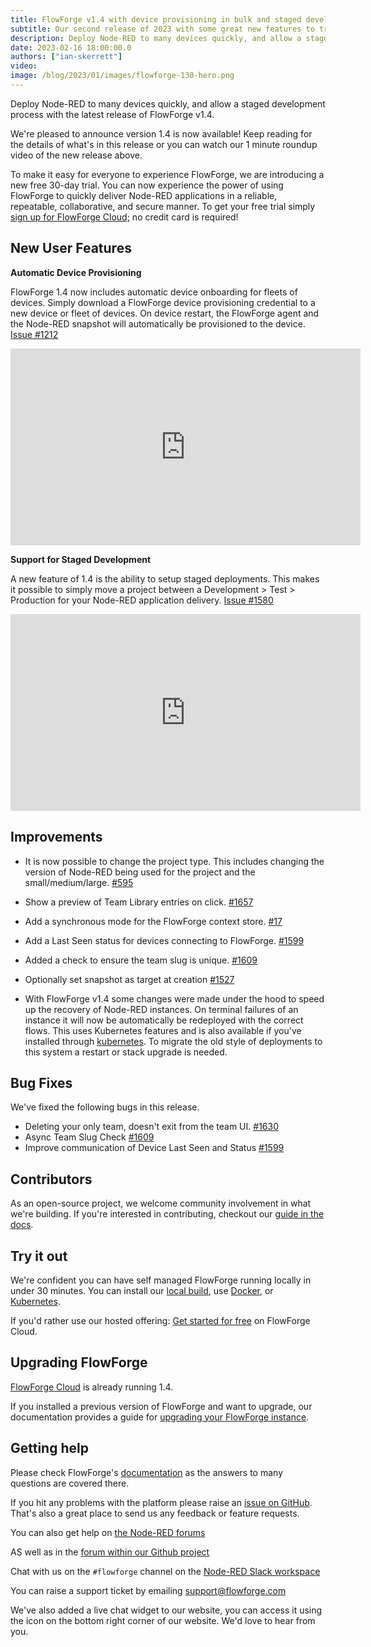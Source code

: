 ```yaml
---
title: FlowForge v1.4 with device provisioning in bulk and staged development process
subtitle: Our second release of 2023 with some great new features to try out.
description: Deploy Node-RED to many devices quickly, and allow a staged development process with the latest release of FlowForge v1.4.
date: 2023-02-16 18:00:00.0
authors: ["ian-skerrett"]
video: 
image: /blog/2023/01/images/flowforge-130-hero.png
---
```


Deploy Node-RED to many devices quickly, and allow a staged development process with the latest release of FlowForge v1.4.

<!--more-->

We're pleased to announce version 1.4 is now available!  Keep reading for the details of what's in this release or you can watch our 1 minute roundup video of the new release above.

To make it easy for everyone to experience FlowForge, we are introducing a new free 30-day trial. You can now experience the power of using FlowForge to quickly deliver Node-RED applications in a reliable, repeatable, collaborative, and secure manner. To get your free trial simply [sign up for FlowForge Cloud;](https://app.flowforge.com/account/create) no credit card is required!

## New User Features


**Automatic Device Provisioning**

FlowForge 1.4 now includes automatic device onboarding for fleets of devices. Simply download a FlowForge device provisioning credential to a new device or fleet of devices. On device restart, the FlowForge agent and the Node-RED snapshot will automatically be provisioned to the device. [Issue #1212](https://github.com/flowforge/flowforge/issues/1212)


<div><iframe width="560" height="315" src="https://www.youtube.com/embed/B7XK3TUklUU" title="YouTube video player" frameborder="0" allow="accelerometer; autoplay; clipboard-write; encrypted-media; gyroscope; picture-in-picture" allowfullscreen></iframe>

**Support for Staged Development**

A new feature of 1.4 is the ability to setup staged deployments. This makes it possible to simply move a project between a Development > Test > Production for your Node-RED application delivery. [Issue #1580](https://github.com/flowforge/flowforge/issues/1580)


<div><iframe width="560" height="315" src="https://www.youtube.com/embed/JRk-Cf7eNIo" title="YouTube video player" frameborder="0" allow="accelerometer; autoplay; clipboard-write; encrypted-media; gyroscope; picture-in-picture" allowfullscreen></iframe>

## Improvements

- It is now possible to change the project type. This includes changing the version of Node-RED being used for the project and the small/medium/large.  [#595](https://github.com/flowforge/flowforge/issues/595)

- Show a preview of Team Library entries on click. [#1657](https://github.com/flowforge/flowforge/issues/1657)

- Add a synchronous mode for the FlowForge context store. [#17](https://github.com/flowforge/flowforge-nr-persistent-context/issues/17)

- Add a Last Seen status for devices connecting to FlowForge. [#1599](https://github.com/flowforge/flowforge/issues/1599)

- Added a check to ensure the team slug is unique. [#1609](https://github.com/flowforge/flowforge/issues/1609)

- Optionally set snapshot as target at creation [#1527](https://github.com/flowforge/flowforge/issues/1527)

- With FlowForge v1.4 some changes were made under the hood to speed up the recovery
of Node-RED instances. On terminal failures of an instance it will now be
automatically be redeployed with the correct flows. This uses Kubernetes features
and is also available if you've installed through [kubernetes](https://flowforge.com/docs/install/kubernetes/).
To migrate the old style of deployments to this system a restart or stack upgrade is needed.

## Bug Fixes

We've fixed the following bugs in this release.
- Deleting your only team, doesn't exit from the team UI. [#1630](https://github.com/flowforge/flowforge/issues/1630)
- Async Team Slug Check  [#1609](https://github.com/flowforge/flowforge/issues/1609)
- Improve communication of Device Last Seen and Status [#1599](https://github.com/flowforge/flowforge/issues/1599)


## Contributors

As an open-source project, we welcome community involvement in what we're building.
If you're interested in contributing, checkout our [guide in the docs](https://flowforge.com/docs/contribute/).

## Try it out

We're confident you can have self managed FlowForge running locally in under 30 minutes.
You can install our [local build](https://flowforge.com/docs/install/local/), use [Docker](https://flowforge.com/docs/install/docker/), or [Kubernetes](https://flowforge.com/docs/install/kubernetes/).

If you'd rather use our hosted offering: [Get started for free](https://app.flowforge.com/account/create) on FlowForge Cloud.

## Upgrading FlowForge

[FlowForge Cloud](https://app.flowforge.com) is already running 1.4.

If you installed a previous version of FlowForge and want to upgrade, our documentation provides a
guide for [upgrading your FlowForge instance](https://flowforge.com/docs/upgrade/).

## Getting help

Please check FlowForge's [documentation](https://flowforge.com/docs/) as the answers to many questions are covered there.

If you hit any problems with the platform please raise an [issue on GitHub](https://github.com/flowforge/flowforge/issues).
That's also a great place to send us any feedback or feature requests.

You can also get help on [the Node-RED forums](https://discourse.nodered.org/)

AS well as in the [forum within our Github project](https://github.com/flowforge/flowforge/discussions)

Chat with us on the `#flowforge` channel on the [Node-RED Slack workspace](https://nodered.org/slack)

You can raise a support ticket by emailing [support@flowforge.com](mailto:support@flowforge.com)

We've also added a live chat widget to our website, you can access it using the icon on the bottom right corner of our website. We'd love to hear from you.